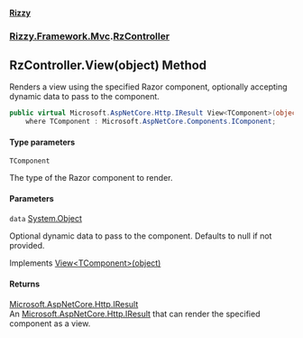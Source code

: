 #### [Rizzy](index 'index')
### [Rizzy.Framework.Mvc](Rizzy.Framework.Mvc 'Rizzy.Framework.Mvc').[RzController](Rizzy.Framework.Mvc.RzController 'Rizzy.Framework.Mvc.RzController')

## RzController.View<TComponent>(object) Method

Renders a view using the specified Razor component, optionally accepting dynamic data to pass to the component.

```csharp
public virtual Microsoft.AspNetCore.Http.IResult View<TComponent>(object? data=null)
    where TComponent : Microsoft.AspNetCore.Components.IComponent;
```
#### Type parameters

<a name='Rizzy.Framework.Mvc.RzController.View_TComponent_(object).TComponent'></a>

`TComponent`

The type of the Razor component to render.
#### Parameters

<a name='Rizzy.Framework.Mvc.RzController.View_TComponent_(object).data'></a>

`data` [System.Object](https://docs.microsoft.com/en-us/dotnet/api/System.Object 'System.Object')

Optional dynamic data to pass to the component. Defaults to null if not provided.

Implements [View&lt;TComponent&gt;(object)](Rizzy.IRizzyService.View_TComponent_(object) 'Rizzy.IRizzyService.View<TComponent>(object)')

#### Returns
[Microsoft.AspNetCore.Http.IResult](https://docs.microsoft.com/en-us/dotnet/api/Microsoft.AspNetCore.Http.IResult 'Microsoft.AspNetCore.Http.IResult')  
An [Microsoft.AspNetCore.Http.IResult](https://docs.microsoft.com/en-us/dotnet/api/Microsoft.AspNetCore.Http.IResult 'Microsoft.AspNetCore.Http.IResult') that can render the specified component as a view.